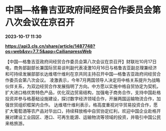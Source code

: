 # 中国—格鲁吉亚政府间经贸合作委员会第八次会议在京召开

**2023-10-17 11:30**

**https://api3.cls.cn/share/article/1487748?os=web&sv=7.7.5&app=CailianpressWeb**

【中国—格鲁吉亚政府间经贸合作委员会第八次会议在京召开】财联社10月17日电，商务部副部长兼国际贸易谈判副代表凌激10月16日与格鲁吉亚副总理兼经济和可持续发展部部长达维塔什维利在京共同主持召开中国—格鲁吉亚政府间经贸合作委员会第八次会议。 凌激表示，今年7月两国领导人决定将中格关系提升为战略伙伴关系，为双边经贸合作发展指明了方向。中方愿以实施中格自贸协定为契机，扩大进口格优势特色产品，优化双边贸易结构，加强电子商务合作，支持中国赴格投资并参与格基础设施建设，探讨数字经济领域合作，开展两国运输物流合作，加强世贸组织框架内合作。 达维塔什维利表示，格高度重视对华贸易投资合作，愿扩大葡萄酒等农产品对华出口，持续释放格中自贸协定红利，欢迎中国企业赴格开展对建设工业园区、港口、可再生能源、运输物流等领域的投资，并吸引中国公民来格旅游。